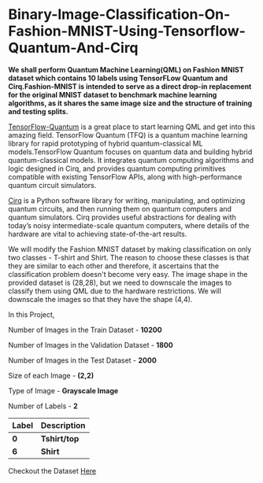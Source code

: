 # Binary-Image-Classification-On-Fashion-MNIST-Using-Tensorflow-Quantum-And-Cirq

**We shall perform Quantum Machine Learning(QML) on Fashion MNIST dataset which contains 10 labels using TensorFLow Quantum and Cirq.Fashion-MNIST is intended to serve as a direct drop-in replacement for the original MNIST dataset to benchmark machine learning algorithms, as it shares the same image size and the structure of training and testing splits.**

[TensorFlow-Quantum](https://www.tensorflow.org/quantum) is a great place to start learning QML and get into this amazing field. TensorFlow Quantum (TFQ) is a quantum machine learning library for rapid prototyping of hybrid quantum-classical ML models.TensorFlow Quantum focuses on quantum data and building hybrid quantum-classical models. It integrates quantum computing algorithms and logic designed in Cirq, and provides quantum computing primitives compatible with existing TensorFlow APIs, along with high-performance quantum circuit simulators.

[Cirq](https://quantumai.google/cirq) is a Python software library for writing, manipulating, and optimizing quantum circuits, and then running them on quantum computers and quantum simulators. Cirq provides useful abstractions for dealing with today’s noisy intermediate-scale quantum computers, where details of the hardware are vital to achieving state-of-the-art results.


We will modify the Fashion MNIST dataset by making classification on only two classes - T-shirt and Shirt. The reason to choose these classes is that they are similar to each other and therefore, it ascertains that the classification problem doesn't become very easy. The image shape in the provided dataset is (28,28), but we need to downscale the images to classify them using QML due to the hardware restrictions. We will downscale the images so that they have the shape (4,4).

In this Project,

Number of Images in the Train Dataset - **10200**

Number of Images in the Validation Dataset - **1800**

Number of Images in the Test Dataset - **2000**

Size of each Image - **(2,2)**

Type of Image - **Grayscale Image**

Number of Labels - **2**

 | **Label** | **Description**   |
  |------|------|
  |   **0**  | **Tshirt/top**|
  |   **6**  | **Shirt** |  

Checkout the Dataset [Here](https://www.kaggle.com/datasets/zalando-research/fashionmnist)

